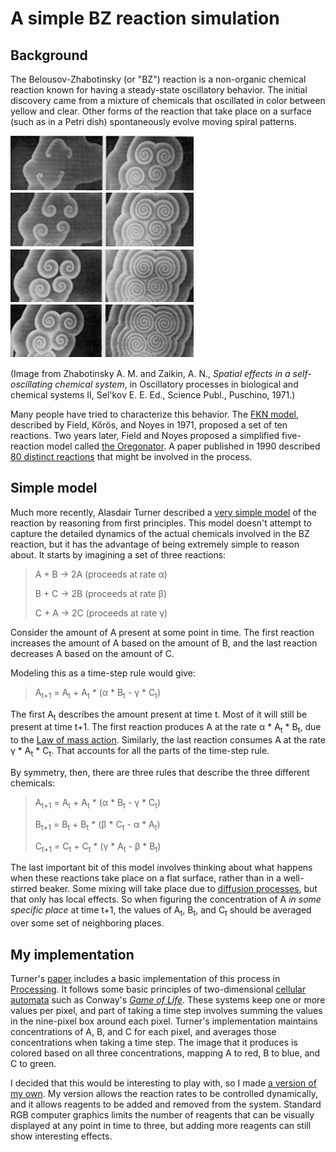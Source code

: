 # A simple BZ reaction simulation  

## Background

The Belousov-Zhabotinsky (or "BZ") reaction is a non-organic chemical
reaction known for having a steady-state oscillatory behavior.  The initial
discovery came from a mixture of chemicals that oscillated in color between
yellow and clear. Other forms of the reaction that take place on a surface
(such as in a Petri dish) spontaneously evolve moving spiral patterns.

![](1971-spirals.jpg)

(Image from Zhabotinsky A. M. and Zaikin, A. N., _Spatial effects in a
self-oscillating chemical system_, in Oscillatory processes in biological
and chemical systems II, Sel'kov E. E. Ed., Science Publ., Puschino, 1971.)

Many people have tried to characterize this behavior. The [FKN
model](https://pubs.acs.org/doi/abs/10.1021/ja00780a001), described by
Field, Kőrös, and Noyes in 1971, proposed a set of ten reactions. Two
years later, Field and Noyes proposed a simplified five-reaction model
called [the Oregonator](https://pdfs.semanticscholar.org/fa74/3e39198cfc0c58f46ac63abb70fe8cd030d6.pdf). A paper published in 1990 described [80 distinct
reactions](https://pubs.acs.org/doi/abs/10.1021/j100381a039) that might be
involved in the process.

## Simple model

Much more recently, Alasdair Turner described a [very simple
model](http://discovery.ucl.ac.uk/id/eprint/17241) of the reaction by
reasoning from first principles. This model doesn't attempt to capture the
detailed dynamics of the actual chemicals involved in the BZ reaction, but
it has the advantage of being extremely simple to reason about. It starts
by imagining a set of three reactions:

> A + B &rarr; 2A  (proceeds at rate &alpha;)
>
> B + C &rarr; 2B  (proceeds at rate &beta;)
>
> C + A &rarr; 2C  (proceeds at rate &gamma;)

Consider the amount of A present at some point in time.  The first reaction
increases the amount of A based on the amount of B, and the last reaction
decreases A based on the amount of C.

Modeling this as a time-step rule would give:

> A<sub>t+1</sub> = A<sub>t</sub> + A<sub>t</sub> * (&alpha; * B<sub>t</sub> - &gamma; * C<sub>t</sub>)

The first A<sub>t</sub> describes the amount present at time t. Most of it
will still be present at time t+1. The first reaction produces A at the
rate &alpha; * A<sub>t</sub> * B<sub>t</sub>, due to the [Law of mass
action](https://en.wikipedia.org/wiki/Law_of_mass_action). Similarly, the 
last reaction consumes A at the rate &gamma; * A<sub>t</sub> *
C<sub>t</sub>. That accounts for all the parts of the time-step rule.

By symmetry, then, there are three rules that describe the three different
chemicals:

> A<sub>t+1</sub> = A<sub>t</sub> + A<sub>t</sub> * (&alpha; * B<sub>t</sub> - &gamma; * C<sub>t</sub>)
>
> B<sub>t+1</sub> = B<sub>t</sub> + B<sub>t</sub> * (&beta; * C<sub>t</sub> - &alpha; * A<sub>t</sub>)
>
> C<sub>t+1</sub> = C<sub>t</sub> + C<sub>t</sub> * (&gamma; * A<sub>t</sub> - &beta; * B<sub>t</sub>)

The last important bit of this model involves thinking about what happens
when these reactions take place on a flat surface, rather than in a
well-stirred beaker. Some mixing will take place due to [diffusion
processes](https://en.wikipedia.org/wiki/Reaction%E2%80%93diffusion_system),
but that only has local effects. So when figuring the concentration of A
*in some specific place* at time t+1, the values of A<sub>t</sub>,
B<sub>t</sub>, and C<sub>t</sub> should be averaged over some set of
neighboring places.

## My implementation

Turner's [paper](http://discovery.ucl.ac.uk/id/eprint/17241) includes a
basic implementation of this process in [Processing](https://processing.org/). 
It follows some basic principles of two-dimensional [cellular
automata](https://en.wikipedia.org/wiki/Cellular_automaton) such as
Conway's [*Game of
Life*](https://en.wikipedia.org/wiki/Conway%27s_Game_of_Life). These
systems keep one or more values per pixel, and part of taking a time step
involves summing the values in the nine-pixel box around each pixel.
Turner's implementation maintains concentrations of A, B, and C for each
pixel, and averages those concentrations when taking a time step. The
image that it produces is colored based on all three concentrations,
mapping A to red, B to blue, and C to green.

I decided that this would be interesting to play with, so I made [a version
of my own](.). My version allows the reaction rates to be controlled
dynamically, and it allows reagents to be added and removed from the system.
Standard RGB computer graphics limits the number of reagents that can be
visually displayed at any point in time to three, but adding more reagents
can still show interesting effects.

